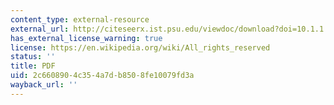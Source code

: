 ```yaml
---
content_type: external-resource
external_url: http://citeseerx.ist.psu.edu/viewdoc/download?doi=10.1.1.503.5067&rep=rep1&type=pdf
has_external_license_warning: true
license: https://en.wikipedia.org/wiki/All_rights_reserved
status: ''
title: PDF
uid: 2c660890-4c35-4a7d-b850-8fe10079fd3a
wayback_url: ''
---
```

